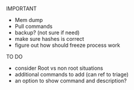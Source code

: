IMPORTANT
- Mem dump
- Pull commands
- backup? (not sure if need)
- make sure hashes is correct
- figure out how should freeze process work

TO DO
- consider Root vs non root situations
- additional commands to add (can ref to triage)
- an option to show command and description?